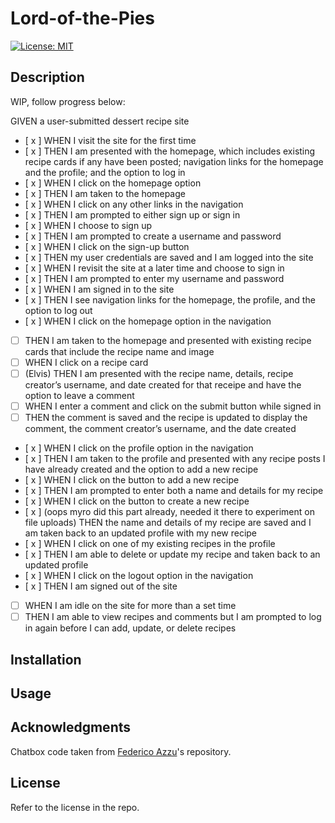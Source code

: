 # Lord-of-the-Pies

[![License: MIT](https://img.shields.io/badge/License-MIT-yellow.svg)](https://opensource.org/licenses/MIT)

## Description

WIP, follow progress below:

GIVEN a user-submitted dessert recipe site

- [ x ] WHEN I visit the site for the first time
- [ x ] THEN I am presented with the homepage, which includes existing recipe cards if any have been posted; navigation links for the homepage and the profile; and the option to log in
- [ x ] WHEN I click on the homepage option
- [ x ] THEN I am taken to the homepage
- [ x ] WHEN I click on any other links in the navigation
- [ x ] THEN I am prompted to either sign up or sign in
- [ x ] WHEN I choose to sign up
- [ x ] THEN I am prompted to create a username and password
- [ x ] WHEN I click on the sign-up button
- [ x ] THEN my user credentials are saved and I am logged into the site
- [ x ] WHEN I revisit the site at a later time and choose to sign in
- [ x ] THEN I am prompted to enter my username and password
- [ x ] WHEN I am signed in to the site
- [ x ] THEN I see navigation links for the homepage, the profile, and the option to log out
- [ x ] WHEN I click on the homepage option in the navigation
- [ ] THEN I am taken to the homepage and presented with existing recipe cards that include the recipe name and image
- [ ] WHEN I click on a recipe card
- [ ] (Elvis) THEN I am presented with the recipe name, details, recipe creator’s username, and date created for that receipe and have the option to leave a comment
- [ ] WHEN I enter a comment and click on the submit button while signed in
- [ ] THEN the comment is saved and the recipe is updated to display the comment, the comment creator’s username, and the date created
- [ x ] WHEN I click on the profile option in the navigation
- [ x ] THEN I am taken to the profile and presented with any recipe posts I have already created and the option to add a new recipe
- [ x ] WHEN I click on the button to add a new recipe
- [ x ] THEN I am prompted to enter both a name and details for my recipe
- [ x ] WHEN I click on the button to create a new recipe
- [ x ] (oops myro did this part already, needed it there to experiment on file uploads) THEN the name and details of my recipe are saved and I am taken back to an updated profile with my new recipe
- [ x ] WHEN I click on one of my existing recipes in the profile
- [ x ] THEN I am able to delete or update my recipe and taken back to an updated profile
- [ x ] WHEN I click on the logout option in the navigation
- [ x ] THEN I am signed out of the site
- [ ] WHEN I am idle on the site for more than a set time
- [ ] THEN I am able to view recipes and comments but I am prompted to log in again before I can add, update, or delete recipes

## Installation

## Usage

## Acknowledgments

Chatbox code taken from [Federico Azzu](https://github.com/federicoazzu/mscbot)'s repository.

## License

Refer to the license in the repo.
